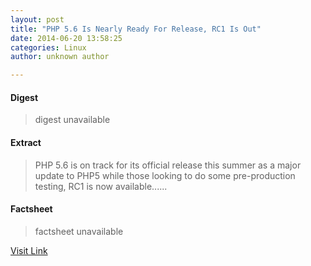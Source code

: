 ```yaml
---
layout: post
title: "PHP 5.6 Is Nearly Ready For Release, RC1 Is Out"
date: 2014-06-20 13:58:25
categories: Linux
author: unknown author

---
```



#### Digest
>digest unavailable

#### Extract
>PHP 5.6 is on track for its official release this summer as a major update to PHP5 while those looking to do some pre-production testing, RC1 is now available......

#### Factsheet
>factsheet unavailable

[Visit Link](http://www.phoronix.com/vr.php?view=MTcyNTM)


